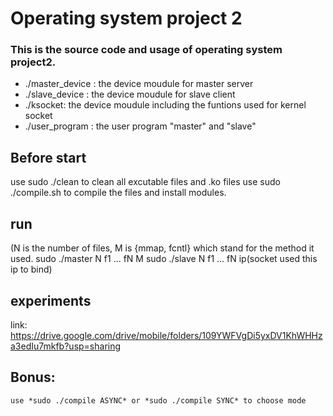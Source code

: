 # Operating system project 2 
### This is the source code and usage of operating system project2.

- ./master_device : the device moudule for master server
- ./slave_device  : the device moudule for slave client
- ./ksocket: the device moudule including the funtions used for kernel socket
- ./user_program : the user program "master" and "slave"


## Before start
use sudo ./clean to clean all excutable files and .ko files
use sudo ./compile.sh to compile the files and install modules.

## run
(N is the number of files, M is {mmap, fcntl} which stand for the method it used.
sudo ./master N f1 ... fN M
sudo ./slave N f1 ... fN ip(socket used this ip to bind)


## experiments
link: https://drive.google.com/drive/mobile/folders/109YWFVgDi5yxDV1KhWHHza3edIu7mkfb?usp=sharing

## Bonus:
```
use *sudo ./compile ASYNC* or *sudo ./compile SYNC* to choose mode

```
